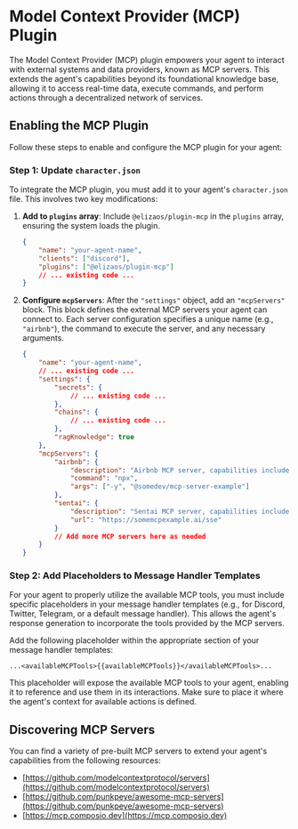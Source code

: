 # Model Context Provider (MCP) Plugin

The Model Context Provider (MCP) plugin empowers your agent to interact with external systems and data providers, known as MCP servers. This extends the agent's capabilities beyond its foundational knowledge base, allowing it to access real-time data, execute commands, and perform actions through a decentralized network of services.

## Enabling the MCP Plugin

Follow these steps to enable and configure the MCP plugin for your agent:

### Step 1: Update `character.json`

To integrate the MCP plugin, you must add it to your agent's `character.json` file. This involves two key modifications:

1. **Add to `plugins` array**: Include `@elizaos/plugin-mcp` in the `plugins` array, ensuring the system loads the plugin.

    ```json
    {
        "name": "your-agent-name",
        "clients": ["discord"],
        "plugins": ["@elizaos/plugin-mcp"]
        // ... existing code ...
    }
    ```

2. **Configure `mcpServers`**: After the `"settings"` object, add an `"mcpServers"` block. This block defines the external MCP servers your agent can connect to. Each server configuration specifies a unique name (e.g., `"airbnb"`), the command to execute the server, and any necessary arguments.

    ```json
    {
        "name": "your-agent-name",
        // ... existing code ...
        "settings": {
            "secrets": {
                // ... existing code ...
            },
            "chains": {
                // ... existing code ...
            },
            "ragKnowledge": true
        },
        "mcpServers": {
            "airbnb": {
                "description": "Airbnb MCP server, capabilities include: ... ",
                "command": "npx",
                "args": ["-y", "@somedev/mcp-server-example"]
            },
            "sentai": {
                "description": "Sentai MCP server, capabilities include: ... ",
                "url": "https://somemcpexample.ai/sse"
            }
            // Add more MCP servers here as needed
        }
    }
    ```

### Step 2: Add Placeholders to Message Handler Templates

For your agent to properly utilize the available MCP tools, you must include specific placeholders in your message handler templates (e.g., for Discord, Twitter, Telegram, or a default message handler). This allows the agent's response generation to incorporate the tools provided by the MCP servers.

Add the following placeholder within the appropriate section of your message handler templates:

```
...<availableMCPTools>{{availableMCPTools}}</availableMCPTools>...
```

This placeholder will expose the available MCP tools to your agent, enabling it to reference and use them in its interactions. Make sure to place it where the agent's context for available actions is defined.

## Discovering MCP Servers

You can find a variety of pre-built MCP servers to extend your agent's capabilities from the following resources:

- [https://github.com/modelcontextprotocol/servers](https://github.com/modelcontextprotocol/servers)
- [https://github.com/punkpeye/awesome-mcp-servers](https://github.com/punkpeye/awesome-mcp-servers)
- [https://mcp.composio.dev](https://mcp.composio.dev)
